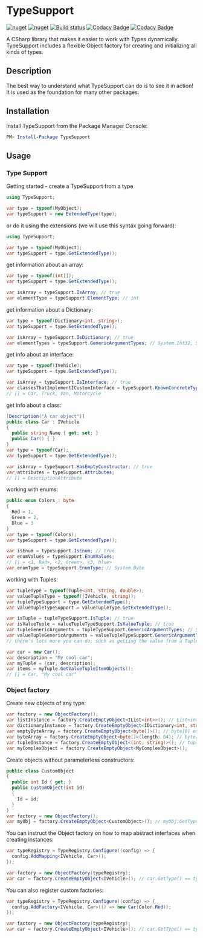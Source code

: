 # TypeSupport
[![nuget](https://img.shields.io/nuget/v/TypeSupport.svg)](https://www.nuget.org/packages/TypeSupport/)
[![nuget](https://img.shields.io/nuget/dt/TypeSupport.svg)](https://www.nuget.org/packages/TypeSupport/)
[![Build status](https://ci.appveyor.com/api/projects/status/swv5vcad12nrwohk?svg=true)](https://ci.appveyor.com/project/MichaelBrown/typesupport)
[![Codacy Badge](https://api.codacy.com/project/badge/Grade/5ddab4815a2a49b3babac9af232f9f04)](https://www.codacy.com/app/replaysMike/TypeSupport?utm_source=github.com&amp;utm_medium=referral&amp;utm_content=replaysMike/TypeSupport&amp;utm_campaign=Badge_Grade)
[![Codacy Badge](https://api.codacy.com/project/badge/Coverage/5ddab4815a2a49b3babac9af232f9f04)](https://www.codacy.com/app/replaysMike/TypeSupport?utm_source=github.com&utm_medium=referral&utm_content=replaysMike/TypeSupport&utm_campaign=Badge_Coverage)

A CSharp library that makes it easier to work with Types dynamically. TypeSupport includes a flexible Object factory for creating and initializing all kinds of types.

## Description

The best way to understand what TypeSupport can do is to see it in action! It is used as the foundation for many other packages.

## Installation
Install TypeSupport from the Package Manager Console:
```PowerShell
PM> Install-Package TypeSupport
```

## Usage

### Type Support

Getting started - create a TypeSupport from a type
```csharp
using TypeSupport;

var type = typeof(MyObject);
var typeSupport = new ExtendedType(type);
```

or do it using the extensions (we will use this syntax going forward):
```csharp
using TypeSupport;

var type = typeof(MyObject);
var typeSupport = type.GetExtendedType();
```

get information about an array:
```csharp
var type = typeof(int[]);
var typeSupport = type.GetExtendedType();

var isArray = typeSupport.IsArray; // true
var elementType = typeSupport.ElementType; // int
```

get information about a Dictionary:
```csharp
var type = typeof(Dictionary<int, string>);
var typeSupport = type.GetExtendedType();

var isArray = typeSupport.IsDictionary; // true
var elementTypes = typeSupport.GenericArgumentTypes; // System.Int32, System.String
```

get info about an interface:
```csharp
var type = typeof(IVehicle);
var typeSupport = type.GetExtendedType();

var isArray = typeSupport.IsInterface; // true
var classesThatImplementICustomInterface = typeSupport.KnownConcreteTypes;
// [] = Car, Truck, Van, Motorcycle
```

get info about a class:
```csharp
[Description("A car object")]
public class Car : IVehicle
{
  public string Name { get; set; }
  public Car() { }
}
var type = typeof(Car);
var typeSupport = type.GetExtendedType();

var isArray = typeSupport.HasEmptyConstructor; // true
var attributes = typeSupport.Attributes;
// [] = DescriptionAttribute
```

working with enums:
```csharp
public enum Colors : byte
{
  Red = 1,
  Green = 2,
  Blue = 3
}
var type = typeof(Colors);
var typeSupport = type.GetExtendedType();

var isEnum = typeSupport.IsEnum; // true
var enumValues = typeSupport.EnumValues;
// [] = <1, Red>, <2, Green>, <3, blue>
var enumType = typeSupport.EnumType; // System.Byte
```

working with Tuples:
```csharp
var tupleType = typeof(Tuple<int, string, double>);
var valueTupleType = typeof((IVehicle, string));
var tupleTypeSupport = type.GetExtendedType();
var valueTupleTypeSupport = valueTupleType.GetExtendedType();

var isTuple = tupleTypeSupport.IsTuple; // true
var isValueTuple = valueTupleTypeSupport.IsValueTuple; // true
var tupleGenericArguments = tupleTypeSupport.GenericArgumentTypes; // System.Int32, System.String, System.Double
var valueTupleGenericArguments = valueTupleTypeSupport.GenericArgumentTypes; // IVehicle, System.String
// there's lots more you can do, such as getting the value from a Tuple instance:

var car = new Car();
var description = "My cool car";
var myTuple = (car, description);
var items = myTuple.GetValueTupleItemObjects();
// [] = Car, "My cool car"
```

### Object factory

Create new objects of any type:

```csharp
var factory = new ObjectFactory();
var listInstance = factory.CreateEmptyObject<IList<int>>(); // List<int>() 0 elements
var dictionaryInstance = factory.CreateEmptyObject<IDictionary<int, string>>(); // Dictionary<int, string>() 0 elements
var emptyByteArray = factory.CreateEmptyObject<byte[]>(); // byte[0] empty byte array
var byteArray = factory.CreateEmptyObject<byte[]>(length: 64); // byte[64]
var tupleInstance = factory.CreateEmptyObject<(int, string)>(); // tupleInstance.Item1 = 0, tupleInstance.item2 = null
var myComplexObject = factory.CreateEmptyObject<MyComplexObject>();
```

Create objects without parameterless constructors:
```csharp
public class CustomObject
{
  public int Id { get; }
  public CustomObject(int id)
  {
    Id = id;
  }
}
var factory = new ObjectFactory();
var myObj = factory.CreateEmptyObject<CustomObject>(); // myObj.GetType() == typeof(CustomObject)
```

You can instruct the Object factory on how to map abstract interfaces when creating instances:
```csharp
var typeRegistry = TypeRegistry.Configure((config) => {
  config.AddMapping<IVehicle, Car>();
});

var factory = new ObjectFactory(typeRegistry);
var car = factory.CreateEmptyObject<IVehicle>(); // car.GetType() == typeof(Car)
```

You can also register custom factories:
```csharp
var typeRegistry = TypeRegistry.Configure((config) => {
  config.AddFactory<IVehicle, Car>(() => new Car(Color.Red));
});

var factory = new ObjectFactory(typeRegistry);
var car = factory.CreateEmptyObject<IVehicle>(); // car.GetType() == typeof(Car)
```
